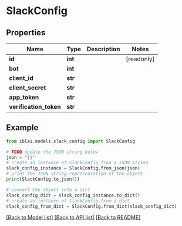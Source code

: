 # SlackConfig


## Properties

Name | Type | Description | Notes
------------ | ------------- | ------------- | -------------
**id** | **int** |  | [readonly] 
**bot** | **int** |  | 
**client_id** | **str** |  | 
**client_secret** | **str** |  | 
**app_token** | **str** |  | 
**verification_token** | **str** |  | 

## Example

```python
from iblai.models.slack_config import SlackConfig

# TODO update the JSON string below
json = "{}"
# create an instance of SlackConfig from a JSON string
slack_config_instance = SlackConfig.from_json(json)
# print the JSON string representation of the object
print(SlackConfig.to_json())

# convert the object into a dict
slack_config_dict = slack_config_instance.to_dict()
# create an instance of SlackConfig from a dict
slack_config_from_dict = SlackConfig.from_dict(slack_config_dict)
```
[[Back to Model list]](../README.md#documentation-for-models) [[Back to API list]](../README.md#documentation-for-api-endpoints) [[Back to README]](../README.md)


